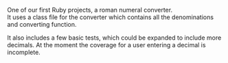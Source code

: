 One of our first Ruby projects, a roman numeral converter.  
It uses a class file for the converter which contains all the denominations and converting function.  

It also includes a few basic tests, which could be expanded to
include more decimals.  At the moment the coverage for a user entering a
decimal is incomplete.